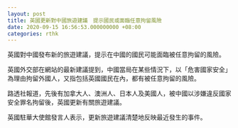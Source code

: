 ```yaml
---
layout: post
title: 英國更新對中國旅遊建議　提示國民或面臨任意拘留風險
date: 2020-09-15 16:56:53.000000000 +08:00
categories: rthk
---
```


英國對中國發布新的旅遊建議，提示在中國的國民可能面臨被任意拘留的風險。

英國外交部在網站的最新建議提到，中國當局在某些情況下，以「危害國家安全」為理由拘留外國人，又指包括英國國民在內，都有被任意拘留的風險。

路透社報道，先後有加拿大人、澳洲人、日本人及美國人，被中國以涉嫌違反國家安全罪名拘留後，英國更新有關旅遊建議。

英國駐華大使館發言人表示，更新旅遊建議清楚地反映最近發生的事件。
